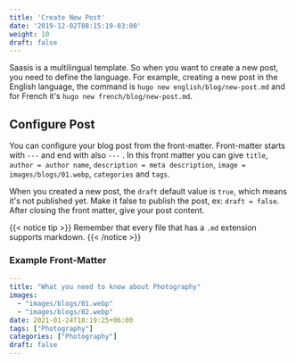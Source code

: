```yaml
---
title: 'Create New Post'
date: '2019-12-02T08:15:19-03:00'
weight: 10
draft: false
---
```


Saasis is a multilingual template. So when you want to create a new post, you need to define the language. For example, creating a new post in the English language, the command is `hugo new english/blog/new-post.md` and for French it's `hugo new french/blog/new-post.md`.

## Configure Post

You can configure your blog post from the front-matter. Front-matter starts with `---` and end with also `---` . In this front matter you can give `title`, `author = author name`, `description = meta description`, `image = images/blogs/01.webp`, `categories` and `tags`.

When you created a new post, the `draft` default value is `true`, which means it's not published yet. Make it false to publish the post, ex: `draft = false`.
After closing the front matter, give your post content. 

{{< notice tip >}}
Remember that every file that has a `.md` extension supports markdown.
{{< /notice >}}

### Example Front-Matter

```yml
---
title: "What you need to know about Photography"
images:
  - "images/blogs/01.webp"
  - "images/blogs/02.webp"
date: 2021-01-24T18:19:25+06:00
tags: ["Photography"]
categories: ["Photography"]
draft: false
---
```